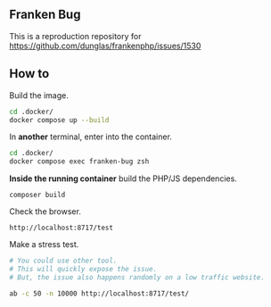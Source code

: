 ## Franken Bug

This is a reproduction repository for https://github.com/dunglas/frankenphp/issues/1530


## How to


Build the image.
```bash
cd .docker/
docker compose up --build
```

In **another** terminal, enter into the container.
```bash
cd .docker/
docker compose exec franken-bug zsh
```

**Inside the running container** build the PHP/JS dependencies.

```
composer build
```

Check the browser.
```
http://localhost:8717/test
```

Make a stress test.

```bash
# You could use other tool.
# This will quickly expose the issue.
# But, the issue also happens randomly on a low traffic website.

ab -c 50 -n 10000 http://localhost:8717/test/
```



